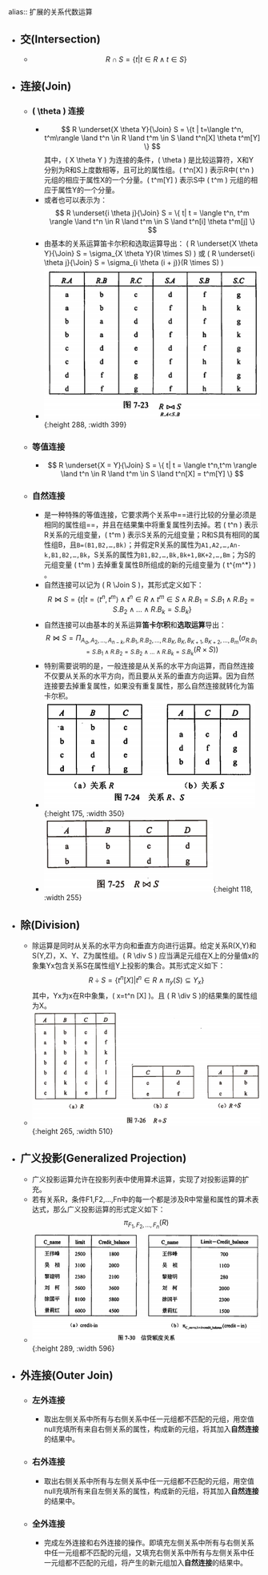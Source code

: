 alias:: 扩展的关系代数运算

- ## 交(Intersection)
	- $$
	  R \cap S = \{ t | t \in R \land t \in S \}
	  $$
- ## 连接(Join)
	- ### \( \theta \) 连接
		- $$
		  R \underset{X \theta Y}{\Join} S = \{t | t=\langle t^n, t^m\rangle \land t^n \in R \land t^m \in S \land t^n[X] \theta t^m[Y] \}
		  $$
		  其中，\( X \theta Y \) 为连接的条件，\( \theta \) 是比较运算符，X和Y分别为R和S上度数相等，且可比的属性组。\( t^n[X] \) 表示R中\( t^n \) 元组的相应于属性X的一个分量。\( t^m[Y] \) 表示S中 \( t^m \) 元组的相应于属性Y的一个分量。
		- 或者也可以表示为：
		  $$
		  R \underset{i \theta j}{\Join} S = \{ t| t = \langle t^n, t^m \rangle \land t^n \in R \land t^m \in S \land t^n[i] \theta t^m[j] \}
		  $$
		- 由基本的关系运算笛卡尔积和选取运算导出：
		  \( R \underset{X \theta Y}{\Join} S = \sigma_{X \theta Y}(R \times S) \) 或 \( R \underset{i \theta j}{\Join} S = \sigma_{i \theta (i + j)}(R \times S) \)
		- ![image.png](../assets/image_1649125413191_0.png){:height 288, :width 399}
	- ### 等值连接
		- $$
		  R \underset{X = Y}{\Join} S = \{ t| t = \langle t^n,t^m \rangle  \land t^n \in R \land t^m \in S \land t^n[X] = t^m[Y] \}
		  $$
	- ### 自然连接
		- 是一种特殊的等值连接，它要求两个关系中==进行比较的分量必须是相同的属性组==，并且在结果集中将重复属性列去掉。若 \( t^n \) 表示R关系的元组变量，\( t^m \) 表示S关系的元组变量；R和S具有相同的属性组B，且`B=(B1,B2,…,Bk)`；并假定R关系的属性为`A1,A2,…,An-k,B1,B2,…,Bk`，S关系的属性为`B1,B2,…,Bk,Bk+1,BK+2,…,Bm`；为S的元组变量 \( t^m \) 去掉重复属性B所组成的新的元组变量为 \( t^{m^*} \) 。
		- 自然连接可以记为 \( R \Join S \)，其形式定义如下：
		  $$
		  R \Join S = \{ t | t = \langle t^n,t^m \rangle \land t^n \in R \land t^m \in S \land R.B_1 = S.B_1 \land R.B_2 = S.B_2 \land ... \land R.B_k = S.B_k \}
		  $$
		- 自然连接可以由基本的关系运算**笛卡尔积**和**选取运算**导出：
		  $$
		  R \Join S = \Pi_{A_a,A_2,...,A_{n-k},R.B_1,R.B_2,...,R.B_K,B_K,B_{K+1},B_{K+2},...,B_m}(\sigma_{R.B_1=S.B_1\land R.B_2=S.B_2\land...\land R.B_k=S.B_k}(R \times S))
		  $$
		- 特别需要说明的是，一般连接是从关系的水平方向运算，而自然连接不仅要从关系的水平方向，而且要从关系的垂直方向运算。因为自然连接要去掉重复属性，如果没有重复属性，那么自然连接就转化为笛卡尔积。
		- ![image.png](../assets/image_1649125492934_0.png){:height 175, :width 350}
		- ![image.png](../assets/image_1649125502836_0.png){:height 118, :width 255}
- ## 除(Division)
	- 除运算是同时从关系的水平方向和垂直方向进行运算。给定关系R(X,Y)和S(Y,Z)，X、Y、Z为属性组。\( R \div S \)  应当满足元组在X上的分量值x的象集Yx包含关系S在属性组Y上投影的集合。其形式定义如下：
	  $$
	  R \div S = \{ t^n [X]| t^n \in R \land \pi_y(S) \subseteq Y_x \}
	  $$
	  其中，Yx为x在R中象集，\( x=t^n [X] \)。且 \( R \div S \)的结果集的属性组为X。
	- ![image.png](../assets/image_1649125661234_0.png){:height 265, :width 510}
- ## 广义投影(Generalized Projection)
	- 广义投影运算允许在投影列表中使用算术运算，实现了对投影运算的扩充。
	- 若有关系R，条件F1,F2,…,Fn中的每一个都是涉及R中常量和属性的算术表达式，那么广义投影运算的形式定义如下：
	  $$
	  \pi_{F_1,F_2,...,F_n}(R)
	  $$
	- ![image.png](../assets/image_1649126169368_0.png){:height 289, :width 596}
- ## 外连接(Outer Join)
	- ### 左外连接
		- 取出左侧关系中所有与右侧关系中任一元组都不匹配的元组，用空值null充填所有来自右侧关系的属性，构成新的元组，将其加入**自然连接**的结果中。
	- ### 右外连接
		- 取出右侧关系中所有与左侧关系中任一元组都不匹配的元组，用空值null充填所有来自左侧关系的属性，构成新的元组，将其加入**自然连接**的结果中。
	- ### 全外连接
		- 完成左外连接和右外连接的操作。即填充左侧关系中所有与右侧关系中任一元组都不匹配的元组，又填充右侧关系中所有与左侧关系中任一元组都不匹配的元组，将产生的新元组加入**自然连接**的结果中。